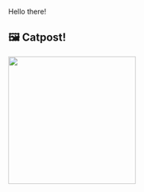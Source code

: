 Hello there!



## 🖼️ Catpost!

<sub>
    <img src="https://cdn2.thecatapi.com/images/34v.jpg" height="256">
</sub>

